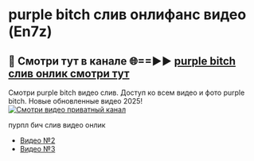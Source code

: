 # purple bitch слив онлифанс видео (En7z)
## 🔴 Смотри тут в канале 🌐==►► [purple bitch слив онлик смотри тут](https://bom.so/R4l9B5)

Смотри purple bitch видео слив. Доступ ко всем видео и фото purple bitch. Новые обновленные видео 2025!
[![Смотри видео приватный канал](https://i.ibb.co/230xmKkm/player.gif)](https://cutt.ly/TrcKirfj)

пурпл бич слив видео онлик
- [Видео №2](https://bit.ly/vidzwatch)
- [Видео №3](https://cutt.ly/TrcKirfj)
